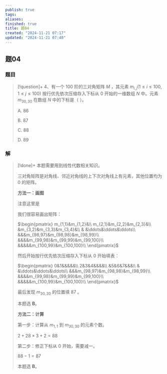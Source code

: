 ```yaml
---
publish: true
tags: 
aliases: 
finished: true
title: 题04
created: "2024-11-21 07:17"
updated: "2024-11-21 07:40"
---
```

## 题04
### 题目
> [!question]+
> 4、有一个 100 阶的三对角矩阵 $M$ ，其元素 $m_{i,j} (1\le i\le 100, 1\le j\le 100)$ 按行优先依次压缩存入下标从 0 开始的一维数组 $N$ 中。元素 $m_{30, 30}$ 在数组 $N$ 中的下标是（ ）。
> 
> A. 86
> 
> B. 87
> 
> C. 88
> 
> D. 89
### 解
> [!done]+
> 本题需要用到线性代数相关知识。
> 
> 三对角矩阵是对角线、邻近对角线的上下次对角线上有元素，其他位置均为 0 的矩阵。
> 
> **方法一：画图**
> 
> 注意这里是
> 
> 我们很容易画出矩阵：
> 
> $\begin{pmatrix} m_{1,1}&m_{1,2}&\\ m_{2,1}&m_{2,2}&m_{2,3}&\\ &m_{3,2}&m_{3,3}&m_{3,4}&\\ & &\ddots&\ddots&\ddots\\ &&&m_{98,97}&m_{98,98}&m_{98,99}\\ &&&&m_{99,98}&m_{99,99}&m_{99,100}\\ &&&&&m_{100,99}&m_{100,100}\\ \end{pmatrix}$
> 
> 然后开始按行优先依次压缩存入下标从 0 开始填表：
> 
> $\begin{pmatrix} 0&1&&&&&\\ 2&3&4&&&&\\ &5&6&7&&&\\ & &\ddots&\ddots&\ddots\\ &&&m_{98,97}&m_{98,98}&m_{98,99}\\ &&&&m_{99,98}&m_{99,99}&m_{99,100}\\ &&&&&m_{100,99}&m_{100,100}\\ \end{pmatrix}$
> 
> 最后发现 $m_{30,30}$ 的位置填 $87$ 。
> 
> 本题选 **B**。
> 
> **方法二：计算**
> 
> 第一步：计算从 $m_{1,1}$ 到 $m_{30,30}$ 的元素个数。
> 
> $2+28\times3+2=88$
> 
> 第二步：修正下标从 0 开始，需要减一。
> 
> $88-1=87$
> 
> 本题选 **B**。